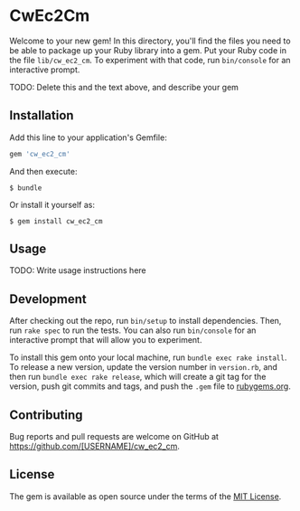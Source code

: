 # CwEc2Cm

Welcome to your new gem! In this directory, you'll find the files you need to be able to package up your Ruby library into a gem. Put your Ruby code in the file `lib/cw_ec2_cm`. To experiment with that code, run `bin/console` for an interactive prompt.

TODO: Delete this and the text above, and describe your gem

## Installation

Add this line to your application's Gemfile:

```ruby
gem 'cw_ec2_cm'
```

And then execute:

    $ bundle

Or install it yourself as:

    $ gem install cw_ec2_cm

## Usage

TODO: Write usage instructions here

## Development

After checking out the repo, run `bin/setup` to install dependencies. Then, run `rake spec` to run the tests. You can also run `bin/console` for an interactive prompt that will allow you to experiment.

To install this gem onto your local machine, run `bundle exec rake install`. To release a new version, update the version number in `version.rb`, and then run `bundle exec rake release`, which will create a git tag for the version, push git commits and tags, and push the `.gem` file to [rubygems.org](https://rubygems.org).

## Contributing

Bug reports and pull requests are welcome on GitHub at https://github.com/[USERNAME]/cw_ec2_cm.


## License

The gem is available as open source under the terms of the [MIT License](http://opensource.org/licenses/MIT).

